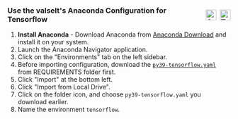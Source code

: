 <h3>
  <div style="display: flex; align-items: center;">
    <span>Use the valselt's Anaconda Configuration for Tensorflow</span>
        <a href="https://www.anaconda.com/">
            <img src="https://skillicons.dev/icons?i=anaconda" alt="Anaconda" style="height: 24px; margin-left: 8px;">
        </a>
        <a href="https://www.tensorflow.org/install/pip">
            <img src="https://skillicons.dev/icons?i=tensorflow" alt="Tensorflow" style="height: 24px; margin-left: 8px;">
        </a>
  </div>
</h3>

<ol>
  <li><strong>Install Anaconda</strong> - Download Anaconda from <a href="https://www.anaconda.com/download">Anaconda Download</a> and install it on your system.</li>
  <li>Launch the Anaconda Navigator application.</li>
      <li>Click on the "Environments" tab on the left sidebar.</li>
      <li>Before importing configuration, download the <code><a href = "https://github.com/valselt/valseltlibrary/blob/main/REQUIREMENTS/py39-tensorflow.yaml">py39-tensorflow.yaml</a></code> from REQUIREMENTS folder first.</li>
      <li>Click "Import" at the bottom left.</li>
      <li>Click "Import from Local Drive".</li>
      <li>Click on the folder icon, and choose <code>py39-tensorflow.yaml</code> you download earlier.</li>
      <li>Name the environment <code>tensorflow</code>.</li>
</ol>
  
